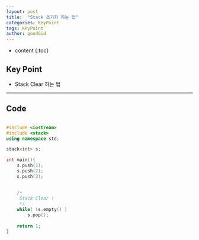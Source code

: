 ```yaml
---
layout: post
title:  "Stack 초기화 하는 법"
categories: KeyPoint
tags: KeyPoint
author: goodGid
---
```

* content
{:toc}


## Key Point

* Stack Clear 하는 법









---

## Code
``` cpp

#include <iostream>
#include <stack>
using namespace std;

stack<int> s;

int main(){
    s.push(1);
    s.push(2);
    s.push(3);
    
    
    /*
     Stack Clear !
     */
    while( !s.empty() ) 
        s.pop();
    
    return 1;
}

```
